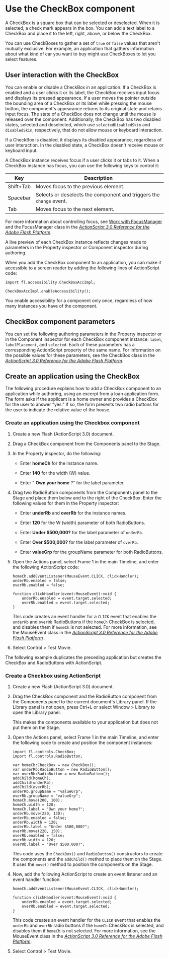 # Use the CheckBox component

A CheckBox is a square box that can be selected or deselected. When it is
selected, a check mark appears in the box. You can add a text label to a
CheckBox and place it to the left, right, above, or below the CheckBox.

You can use CheckBoxes to gather a set of `true` or `false` values that aren't
mutually exclusive. For example, an application that gathers information about
what kind of car you want to buy might use CheckBoxes to let you select
features.

## User interaction with the CheckBox

You can enable or disable a CheckBox in an application. If a CheckBox is enabled
and a user clicks it or its label, the CheckBox receives input focus and
displays its pressed appearance. If a user moves the pointer outside the
bounding area of a CheckBox or its label while pressing the mouse button, the
component's appearance returns to its original state and retains input focus.
The state of a CheckBox does not change until the mouse is released over the
component. Additionally, the CheckBox has two disabled states, selected and
deselected, which use `selectedDisabledSkin` and `disabledSkin`, respectively,
that do not allow mouse or keyboard interaction.

If a CheckBox is disabled, it displays its disabled appearance, regardless of
user interaction. In the disabled state, a CheckBox doesn't receive mouse or
keyboard input.

A CheckBox instance receives focus if a user clicks it or tabs to it. When a
CheckBox instance has focus, you can use the following keys to control it:

| Key       | Description                                                         |
| --------- | ------------------------------------------------------------------- |
| Shift+Tab | Moves focus to the previous element.                                |
| Spacebar  | Selects or deselects the component and triggers the `change` event. |
| Tab       | Moves focus to the next element.                                    |

For more information about controlling focus, see
[Work with FocusManager](../working-with-components/work-with-focusmanager.md)
and the FocusManager class in the
_[ActionScript 3.0 Reference for the Adobe Flash Platform](https://help.adobe.com/en_US/FlashPlatform/reference/actionscript/3/index.html)_.

A live preview of each CheckBox instance reflects changes made to parameters in
the Property inspector or Component inspector during authoring.

When you add the CheckBox component to an application, you can make it
accessible to a screen reader by adding the following lines of ActionScript
code:

    import fl.accessibility.CheckBoxAccImpl;

    CheckBoxAccImpl.enableAccessibility();

You enable accessibility for a component only once, regardless of how many
instances you have of the component.

## CheckBox component parameters

You can set the following authoring parameters in the Property inspector or in
the Component inspector for each CheckBox component instance: `label`,
`labelPlacement`, and `selected`. Each of these parameters has a corresponding
ActionScript property of the same name. For information on the possible values
for these parameters, see the CheckBox class in the
_[ActionScript 3.0 Reference for the Adobe Flash Platform](https://help.adobe.com/en_US/FlashPlatform/reference/actionscript/3/index.html)_.

## Create an application using the CheckBox

The following procedure explains how to add a CheckBox component to an
application while authoring, using an excerpt from a loan application form. The
form asks if the applicant is a home owner and provides a CheckBox for the user
to answer "yes." If so, the form presents two radio buttons for the user to
indicate the relative value of the house.

### Create an application using the Checkbox component

1.  Create a new Flash (ActionScript 3.0) document.

2.  Drag a CheckBox component from the Components panel to the Stage.

3.  In the Property inspector, do the following:

    - Enter **homeCh** for the instance name.

    - Enter **140** for the width (W) value.

    - Enter " **Own your home** ?" for the label parameter.

4.  Drag two RadioButton components from the Components panel to the Stage and
    place them below and to the right of the CheckBox. Enter the following
    values for them in the Property inspector:

    - Enter **underRb** and **overRb** for the instance names.

    - Enter **120** for the W (width) parameter of both RadioButtons.

    - Enter **Under \$500,000?** for the label parameter of `underRb`.

    - Enter **Over \$500,000?** for the label parameter of `overRb`.

    - Enter **valueGrp** for the groupName parameter for both RadioButtons.

5.  Open the Actions panel, select Frame 1 in the main Timeline, and enter the
    following ActionScript code:

        homeCh.addEventListener(MouseEvent.CLICK, clickHandler);
        underRb.enabled = false;
        overRb.enabled = false;

        function clickHandler(event:MouseEvent):void {
            underRb.enabled = event.target.selected;
            overRb.enabled = event.target.selected;
        }

    This code creates an event handler for a `CLICK` event that enables the
    `underRb` and `overRb` RadioButtons if the `homeCh` CheckBox is selected,
    and disables them if `homeCh` is not selected. For more information, see the
    MouseEvent class in the
    _[ActionScript 3.0 Reference for the Adobe Flash Platform](https://help.adobe.com/en_US/FlashPlatform/reference/actionscript/3/index.html)_
    .

6.  Select Control \> Test Movie.

The following example duplicates the preceding application but creates the
CheckBox and RadioButtons with ActionScript.

### Create a Checkbox using ActionScript

1.  Create a new Flash (ActionScript 3.0) document.

2.  Drag the CheckBox component and the RadioButton component from the
    Components panel to the current document's Library panel. If the Library
    panel is not open, press Ctrl+L or select Window \> Library to open the
    Library panel.

    This makes the components available to your application but does not put
    them on the Stage.

3.  Open the Actions panel, select Frame 1 in the main Timeline, and enter the
    following code to create and position the component instances:

        import fl.controls.CheckBox;
        import fl.controls.RadioButton;

        var homeCh:CheckBox = new CheckBox();
        var underRb:RadioButton = new RadioButton();
        var overRb:RadioButton = new RadioButton();
        addChild(homeCh);
        addChild(underRb);
        addChild(overRb);
        underRb.groupName = "valueGrp";
        overRb.groupName = "valueGrp";
        homeCh.move(200, 100);
        homeCh.width = 120;
        homeCh.label = "Own your home?";
        underRb.move(220, 130);
        underRb.enabled = false;
        underRb.width = 120;
        underRb.label = "Under $500,000?";
        overRb.move(220, 150);
        overRb.enabled = false;
        overRb.width = 120;
        overRb.label = "Over $500,000?";

    This code uses the `CheckBox()` and `RadioButton()` constructors to create
    the components and the `addChild()` method to place them on the Stage. It
    uses the `move()` method to position the components on the Stage.

4.  Now, add the following ActionScript to create an event listener and an event
    handler function:

        homeCh.addEventListener(MouseEvent.CLICK, clickHandler);

        function clickHandler(event:MouseEvent):void {
            underRb.enabled = event.target.selected;
            overRb.enabled = event.target.selected;
        }

    This code creates an event handler for the `CLICK` event that enables the
    `underRb` and `overRb` radio buttons if the `homeCh` CheckBox is selected,
    and disables them if `homeCh` is not selected. For more information, see the
    MouseEvent class in the
    _[ActionScript 3.0 Reference for the Adobe Flash Platform](https://help.adobe.com/en_US/FlashPlatform/reference/actionscript/3/index.html)_.

5.  Select Control \> Test Movie.
